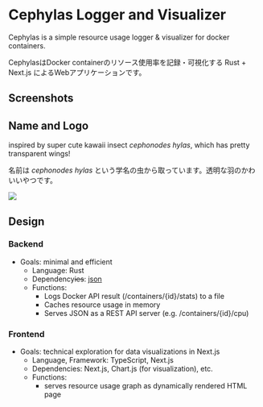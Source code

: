 # Cephylas Logger and Visualizer
Cephylas is a simple resource usage logger & visualizer for docker containers.

CephylasはDocker containerのリソース使用率を記録・可視化する
Rust + Next.js によるWebアプリケーションです。

## Screenshots

## Name and Logo
inspired by super cute kawaii insect _cephonodes hylas_, which has pretty transparent wings!

名前は _cephonodes hylas_ という学名の虫から取っています。透明な羽のかわいいやつです。

![](https://faveo-systema.net/cephylas/cephonodes-hylas.svg)

## Design
### Backend
- Goals: minimal and efficient<br/>
  - Language: Rust<br/>
  - Dependency<s>ies</s>: [json](https://docs.rs/json/latest/json/)
  - Functions:
    - Logs Docker API result (/containers/{id}/stats) to a file
    - Caches resource usage in memory
    - Serves JSON as a REST API server (e.g. /containers/{id}/cpu)
### Frontend
- Goals: technical exploration for data visualizations in Next.js
  - Language, Framework: TypeScript, Next.js
  - Dependencies: Next.js, Chart.js (for visualization), etc. 
  - Functions:
    - serves resource usage graph as dynamically rendered HTML page



